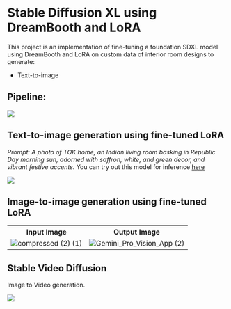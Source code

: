 # Stable Diffusion XL using DreamBooth and LoRA
This project is an implementation of fine-tuning a foundation SDXL model using DreamBooth and LoRA on custom data of interior room designs to generate:
- Text-to-image

## Pipeline:
<img src="https://github.com/NSTiwari/Stable-DiffusionXL-using-DreamBooth-and-LoRA-on-Android/blob/main/AI_Architect_using_Stable Diffusion.gif"/>

## Text-to-image generation using fine-tuned LoRA
_Prompt: A photo of TOK home, an Indian living room basking in Republic Day morning sun, adorned with saffron, white, and green decor, and vibrant festive accents._ You can try out this model for inference [here](https://huggingface.co/NSTiwari/SDXL_LoRA_model)

<img src="https://github.com/NSTiwari/Stable-DiffusionXL-using-DreamBooth-and-LoRA-on-Android/blob/main/SDXL-LoRA-text-to-image.jpg"/>

## Image-to-image generation using fine-tuned LoRA 
<p align="right">
  <table>
    <tr>
      <th>Input Image</th>
      <th>Output Image</th>
    </tr>
    <tr>
      <td><img src="https://github.com/NSTiwari/Stable-DiffusionXL-using-DreamBooth-and-LoRA/blob/main/image-to-image-generation-input.jpg" alt="compressed (2) (1)"/></td>
      <td><img src="https://github.com/NSTiwari/Stable-DiffusionXL-using-DreamBooth-and-LoRA/blob/main/image-to-image-generation-output.jpg" alt="Gemini_Pro_Vision_App (2)"/></td>
    </tr>
  </table>
</p>


## Stable Video Diffusion
Image to Video generation.

<img src="https://github.com/NSTiwari/Stable-DiffusionXL-using-DreamBooth-and-LoRA-on-Android/blob/main/stable_video_diffusion.gif"/>

